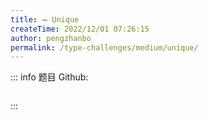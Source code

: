 ```yaml
---
title: ➖ Unique
createTime: 2022/12/01 07:26:15
author: pengzhanbo
permalink: /type-challenges/medium/unique/
---
```


::: info 题目
Github: []()

```ts

```

:::
